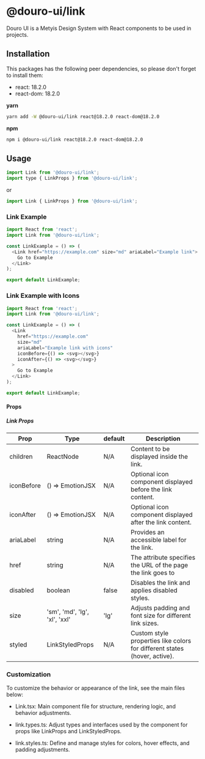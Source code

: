 # @douro-ui/link

Douro UI is a Metyis Design System with React components to be used in projects.

## Installation

This packages has the following peer dependencies, so please don't forget to install them:

- react: 18.2.0
- react-dom: 18.2.0

**yarn**

```sh
yarn add -W @douro-ui/link react@18.2.0 react-dom@18.2.0
```

**npm**

```sh
npm i @douro-ui/link react@18.2.0 react-dom@18.2.0
```

## Usage

```js
import Link from '@douro-ui/link';
import type { LinkProps } from '@douro-ui/link';
```

or

```js
import Link { LinkProps } from '@douro-ui/link';
```

### Link Example

```js
import React from 'react';
import Link from '@douro-ui/link';

const LinkExample = () => (
  <Link href="https://example.com" size="md" ariaLabel="Example link">
    Go to Example
  </Link>
);

export default LinkExample;
```

### Link Example with Icons

```js
import React from 'react';
import Link from '@douro-ui/link';

const LinkExample = () => (
  <Link
    href="https://example.com"
    size="md"
    ariaLabel="Example link with icons"
    iconBefore={() => <svg></svg>}
    iconAfter={() => <svg></svg>}
  >
    Go to Example
  </Link>
);

export default LinkExample;
```

#### Props

##### Link Props

| Prop       | Type                          | default | Description                                                               |
| ---------- | ----------------------------- | ------- | ------------------------------------------------------------------------- |
| children   | ReactNode                     | N/A     | Content to be displayed inside the link.                                  |
| iconBefore | () => EmotionJSX              | N/A     | Optional icon component displayed before the link content.                |
| iconAfter  | () => EmotionJSX              | N/A     | Optional icon component displayed after the link content.                 |
| ariaLabel  | string                        | N/A     | Provides an accessible label for the link.                                |
| href       | string                        | N/A     | The attribute specifies the URL of the page the link goes to              |
| disabled   | boolean                       | false   | Disables the link and applies disabled styles.                            |
| size       | 'sm', 'md', 'lg', 'xl', 'xxl' | 'lg'    | Adjusts padding and font size for different link sizes.                   |
| styled     | LinkStyledProps               | N/A     | Custom style properties like colors for different states (hover, active). |

### Customization

To customize the behavior or appearance of the link, see the main files below:

- Link.tsx: Main component file for structure, rendering logic, and behavior adjustments.

- link.types.ts: Adjust types and interfaces used by the component for props like LinkProps and LinkStyledProps.

- link.styles.ts: Define and manage styles for colors, hover effects, and padding adjustments.
